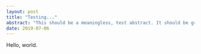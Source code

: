 ```yaml
---
layout: post
title: "Testing..."
abstract: "This should be a meaningless, test abstract. It should be gray. It should wrap on the page and should have some blank lines structured around it."
date: 2019-07-06
---
```


Hello, world.
